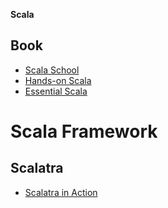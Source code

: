 **Scala**

## Book

- [Scala School](scala-school)
- [Hands-on Scala](hands-on-scala)
- [Essential Scala](essential-scala)

# Scala Framework

## Scalatra

- [Scalatra in Action](scalatra-in-action)
